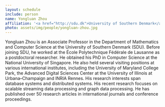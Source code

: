 ```yaml
---
layout: schedule
include: person
name: Yongluan Zhou
affiliation: '<a href="http://sdu.dk">University of Southern Denmark</a>'
photo: assets/img/people/yongluan-zhou.jpg
---
```


Yongluan Zhou is an Associate Professor in the Department of Mathematics and
Computer Science at the University of Southern Denmark (SDU). Before joining
SDU, he worked at the École Polytechnique Fédérale de Lausanne as a
postdoctoral researcher. He obtained his PhD in Computer Science at the
National University of Singapore. He also held several visiting positions at
various international institutes, including the University of Maryland College
Park, the Advanced Digital Sciences Center at the University of Illinois at
Urbana–Champaign and INRIA Rennes. His research interests span database systems
and distributed systems. His recent research focuses on scalable streaming data
processing and graph data processing. He has published over 50 research
articles in international journals and conference proceedings.
